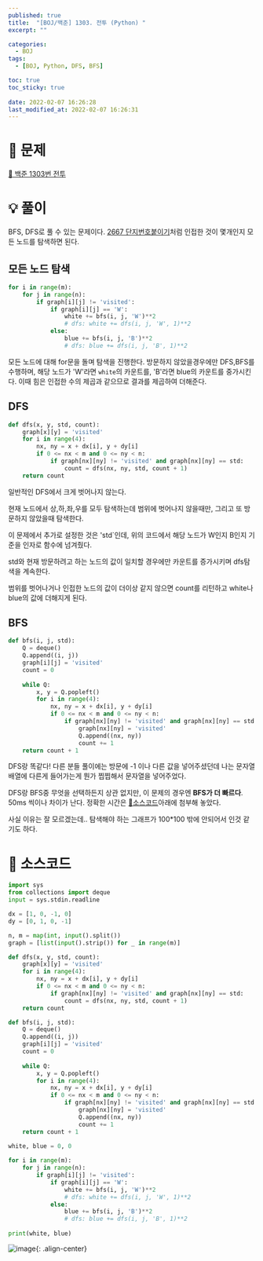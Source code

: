 ```yaml
---
published: true
title:  "[BOJ/백준] 1303. 전투 (Python) "
excerpt: ""

categories:
  - BOJ
tags:
  - [BOJ, Python, DFS, BFS]

toc: true
toc_sticky: true
 
date: 2022-02-07 16:26:28
last_modified_at: 2022-02-07 16:26:31
---
```

# 🔎 문제
[🔗 백준 1303번 전투](https://www.acmicpc.net/problem/1303)

# 💡 풀이

BFS, DFS로 풀 수 있는 문제이다. [2667 단지번호붙이기](https://www.acmicpc.net/problem/2667)처럼 인접한 것이 몇개인지 모든 노드를 탐색하면 된다.

## 모든 노드 탐색
```python
for i in range(m):
    for j in range(n):
        if graph[i][j] != 'visited':
            if graph[i][j] == 'W':
                white += bfs(i, j, 'W')**2
                # dfs: white += dfs(i, j, 'W', 1)**2
            else:
                blue += bfs(i, j, 'B')**2
                # dfs: blue += dfs(i, j, 'B', 1)**2
```
모든 노드에 대해 for문을 돌며 탐색을 진행한다. 방문하지 않았을경우에만 DFS,BFS를 수행하며, 해당 노드가 'W'라면 `white`의 카운트를, 'B'라면 blue의 카운트를 중가시킨다. 이때 힘은 인접한 수의 제곱과 같으므로 결과를 제곱하여 더해준다.

## DFS
```python
def dfs(x, y, std, count):   
    graph[x][y] = 'visited'
    for i in range(4):
        nx, ny = x + dx[i], y + dy[i]
        if 0 <= nx < m and 0 <= ny < n:
            if graph[nx][ny] != 'visited' and graph[nx][ny] == std:
                count = dfs(nx, ny, std, count + 1)
    return count
```
일반적인 DFS에서 크게 벗어나지 않는다.

현재 노드에서 상,하,좌,우를 모두 탐색하는데 범위에 벗어나지 않을때만, 그리고 또 방문하지 않았을때 탐색한다.

이 문제에서 추가로 설정한 것은 'std`인데, 위의 코드에서 해당 노드가 W인지 B인지 기준을 인자로 함수에 넘겨줬다.

std와 현재 방문하려고 하는 노드의 값이 일치할 경우에만 카운트를 증가시키며 dfs탐색을 계속한다.

범위를 벗어나거나 인접한 노드의 값이 더이상 같지 않으면 count를 리턴하고 white나 blue의 값에 더해지게 된다.

## BFS

```python
def bfs(i, j, std):
    Q = deque()
    Q.append((i, j))
    graph[i][j] = 'visited'
    count = 0
    
    while Q:
        x, y = Q.popleft()
        for i in range(4):
            nx, ny = x + dx[i], y + dy[i]
            if 0 <= nx < m and 0 <= ny < n:
                if graph[nx][ny] != 'visited' and graph[nx][ny] == std:
                    graph[nx][ny] = 'visited'
                    Q.append((nx, ny))
                    count += 1
    return count + 1
```

DFS랑 똑같다! 다른 분들 풀이에는 방문에 -1 이나 다른 값을 넣어주셨던데 나는 문자열 배열에 다른게 들어가는게 뭔가 찝찝해서 문자열을 넣어주었다.

DFS랑 BFS중 무엇을 선택하든지 상관 없지만, 이 문제의 경우엔 **BFS가 더 빠르다**. 50ms 씩이나 차이가 난다. 정확한 시간은 [📃소스코드](https://devyuseon.github.io/boj/boj-1303/#-%EC%86%8C%EC%8A%A4%EC%BD%94%EB%93%9C)아래에 첨부해 놓았다.

사실 이유는 잘 모르겠는데.. 탐색해야 하는 그래프가 100*100 밖에 안되어서 인것 같기도 하다.

# 📃 소스코드
```python
import sys
from collections import deque
input = sys.stdin.readline

dx = [1, 0, -1, 0]
dy = [0, 1, 0, -1]

n, m = map(int, input().split())
graph = [list(input().strip()) for _ in range(m)]

def dfs(x, y, std, count):   
    graph[x][y] = 'visited'
    for i in range(4):
        nx, ny = x + dx[i], y + dy[i]
        if 0 <= nx < m and 0 <= ny < n:
            if graph[nx][ny] != 'visited' and graph[nx][ny] == std:
                count = dfs(nx, ny, std, count + 1)
    return count

def bfs(i, j, std):
    Q = deque()
    Q.append((i, j))
    graph[i][j] = 'visited'
    count = 0
    
    while Q:
        x, y = Q.popleft()
        for i in range(4):
            nx, ny = x + dx[i], y + dy[i]
            if 0 <= nx < m and 0 <= ny < n:
                if graph[nx][ny] != 'visited' and graph[nx][ny] == std:
                    graph[nx][ny] = 'visited'
                    Q.append((nx, ny))
                    count += 1
    return count + 1

white, blue = 0, 0
        
for i in range(m):
    for j in range(n):
        if graph[i][j] != 'visited':
            if graph[i][j] == 'W':
                white += bfs(i, j, 'W')**2
                # dfs: white += dfs(i, j, 'W', 1)**2
            else:
                blue += bfs(i, j, 'B')**2
                # dfs: blue += dfs(i, j, 'B', 1)**2
                
print(white, blue)
```
![image](https://user-images.githubusercontent.com/67352902/152744095-67f6c666-c936-49be-9fc7-c6f8ac184e1d.png){: .align-center}
<br>